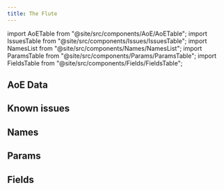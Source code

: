 ```yaml
---
title: The Flute
---
```


import AoETable from "@site/src/components/AoE/AoETable";
import IssuesTable from "@site/src/components/Issues/IssuesTable";
import NamesList from "@site/src/components/Names/NamesList";
import ParamsTable from "@site/src/components/Params/ParamsTable";
import FieldsTable from "@site/src/components/Fields/FieldsTable";

## AoE Data

<AoETable item_key="theflute" data_src="weapon" />

## Known issues

<IssuesTable item_key="theflute" data_src="weapon" />

## Names

<NamesList item_key="theflute" data_src="weapon" />

## Params

<ParamsTable item_key="theflute" data_src="weapon" />

## Fields

<FieldsTable item_key="theflute" data_src="weapon" />
